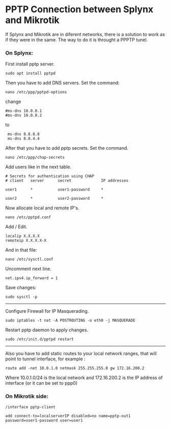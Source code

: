 PPTP Connection between Splynx and Mikrotik
==========

If Splynx and Mikrotik are in diferent networks, there is a solution to work as if they were in the same. The way to do it is throught a PPPTP tunel.


### On Splynx:

First install pptp server.
```
sudo apt install pptpd
```

Then you have to add DNS servers. Set the command:
```
nano /etc/ppp/pptpd-options
```
change
```
#ms-dns 10.0.0.1
#ms-dns 10.0.0.2
```
to
```
 ms-dns 8.8.8.8
 ms-dns 8.8.4.4
```


After that you have to add pptp secrets. Set the command.

```
nano /etc/ppp/chap-secrets
```
Add users like in the next table.

```
# Secrets for authentication using CHAP
# client   server      secret             IP addresses

user1      *           user1-password     *

user2      *           user2-password     *
```

Now allocate local and remote IP's.
```
nano /etc/pptpd.conf
```
Add / Edit.
```
localip X.X.X.X
remoteip X.X.X.X-X
```

And in that file:
```
nano /etc/sysctl.conf
```
Uncomment next line.
```
net.ipv4.ip_forward = 1
```

Save changes:
```
sudo sysctl -p
```

---
Configure Firewall for IP Masquerading.
```
sudo iptables -t nat -A POSTROUTING -o eth0 -j MASQUERADE
```

Restart pptp daemon to apply changes.
```
sudo /etc/init.d/pptpd restart
```

---
Also you have to add static routes to your local network ranges, that will point to tunnel interface, for example :
```
route add -net 10.0.1.0 netmask 255.255.255.0 gw 172.16.200.2
```
Where 10.0.1.0/24 is the local network and 172.16.200.2 is the IP address of interface (or it can be set to ppp0)



### On Mikrotik side:
```
/interface pptp-client

add connect-to=localserverIP disabled=no name=pptp-out1 password=user1-password user=user1
```
